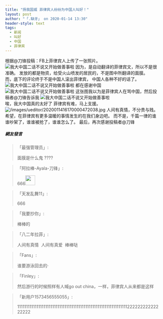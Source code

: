 ```yaml
---
title: "扬我国威 菲律宾人纷纷为中国人叫好！"
layout: post
author: "「.缺牙」 on 2020-01-14 13:30"
header-style: text
tags:
  - 新闻
  - 叫好
  - 中国
  - 菲律宾
---
```


根据@刀锋投稿：FB上菲律宾人上传了一张照片。<br>
<img src="http://images.feileyuan.com/images/ueditor/202001141326000023.jpg" title="我大中国二话不说又开始做善事啦" alt="我大中国二话不说又开始做善事啦">
因为，是自动翻译的菲律宾文，所以不是很准确。
发放的都是物资，给受火山喷发的居民的，不是图中所翻译的面膜。
<br>
而，底下的评论终于不是中国人滚出菲律宾，
中国人各种不好的话了。
<br>
<img src="http://images.feileyuan.com/images/ueditor/202001141328000025.jpg" title="我大中国二话不说又开始做善事啦" alt="我大中国二话不说又开始做善事啦">
都在感谢中国
<img src="http://images.feileyuan.com/images/ueditor/202001141328000052.jpg" title="我大中国二话不说又开始做善事啦" alt="我大中国二话不说又开始做善事啦">
这张图我以为是菲律宾人在骂中国，然后投稿者@刀锋告诉我
<img src="http://images.feileyuan.com/images/ueditor/202001141329000044.jpg" title="我大中国二话不说又开始做善事啦" alt="我大中国二话不说又开始做善事啦">
<br>
唉，我大中国真的太好了
菲律宾有难，马上支援。
<img src="http://images.feileyuan.com/images/ueditor/2020011416170000472038.jpg" title="/images/ueditor/2020011416170000472038.jpg" alt="/images/ueditor/2020011416170000472038.jpg">
人间有真情，不分贵与贱。
希望，在菲律宾有更多温暖的事情发生的在我们身边吧。
而不是，千篇一律的谁谁吵架了，谁谁被抢了，谁谁怎么了。
最后，再次感谢投稿者@刀锋
<br>

##### 網友發言 
> 「最强管理员」:
> <p>面膜是什么鬼 ????</p>

> 「阿拉棒-Ayala-刀锋」:
> <p>666<img src="https://images.feileyuan.com/images/ueditor/dialogs/emotion/images/default/df_008.gif" width="32" height="32"></p>

> 「天发乱舞11」:
> <p>666</p>

> 「我要抄你」:
> <p>棒棒的</p>

> 「八二年拉菲」:
> <p>人间有真情&nbsp; 人间有真爱&nbsp; 棒棒哒</p>

> 「Fans」:
> <p>谁要游泳回去的·</p>


> 「Finley」:
> <p>然后游行的时候照样有人喊go out china，一样，菲律宾人从来都是这样</p>

> 「新用户1573456555055」:
> <p>11111111111111111111111111111111111111111111111111111111111111122222222222222222</p>



